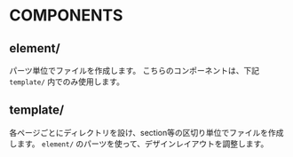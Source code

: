 # COMPONENTS

## element/
パーツ単位でファイルを作成します。
こちらのコンポーネントは、下記 `template/` 内でのみ使用します。

## template/
各ページごとにディレクトリを設け、section等の区切り単位でファイルを作成します。
 `element/` のパーツを使って、デザインレイアウトを調整します。
